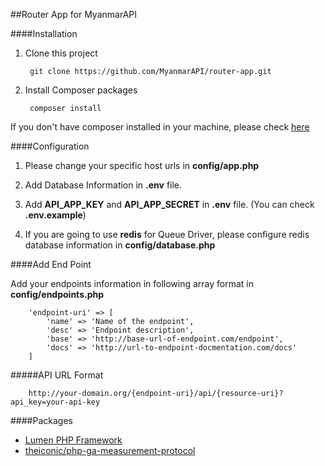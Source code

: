 ##Router App for MyanmarAPI

####Installation
1. Clone this project

		git clone https://github.com/MyanmarAPI/router-app.git
        
2. Install Composer packages

		composer install
        
If you don't have composer installed in your machine, please check [here](https://getcomposer.org/doc/00-intro.md#installation-linux-unix-osx)

####Configuration
1. Please change your specific host urls in **config/app.php**

2. Add Database Information in **.env** file.

3. Add **API_APP_KEY** and **API_APP_SECRET** in **.env** file. (You can check **.env.example**)  

4. If you are going to use **redis** for Queue Driver, please configure redis database information in **config/database.php**

####Add End Point

Add your endpoints information in following array format in **config/endpoints.php**

        'endpoint-uri' => [
            'name' => 'Name of the endpoint',
            'desc' => 'Endpoint description',
            'base' => 'http://base-url-of-endpoint.com/endpoint',
            'docs' => 'http://url-to-endpoint-docmentation.com/docs'
		]

#####API URL Format

		http://your-domain.org/{endpoint-uri}/api/{resource-uri}?api_key=your-api-key

####Packages 
* [Lumen PHP Framework](http://lumen.laravel.com)
* [theiconic/php-ga-measurement-protocol](https://github.com/theiconic/php-ga-measurement-protocol)